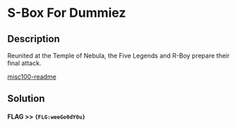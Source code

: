 # S-Box For Dummiez

## Description

Reunited at the Temple of Nebula, the Five Legends and R-Boy prepare their final attack.

[misc100-readme](misc100-readme.pdf)

## Solution

#### **FLAG >>** `{FLG:weeGo0dY0u}`